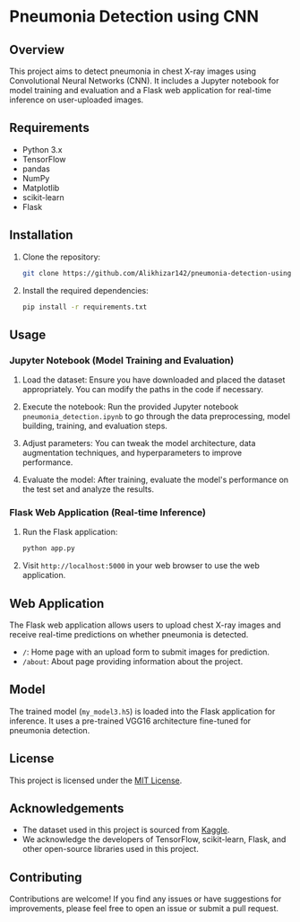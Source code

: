 
# Pneumonia Detection using CNN

## Overview

This project aims to detect pneumonia in chest X-ray images using Convolutional Neural Networks (CNN). It includes a Jupyter notebook for model training and evaluation and a Flask web application for real-time inference on user-uploaded images.

## Requirements

- Python 3.x
- TensorFlow
- pandas
- NumPy
- Matplotlib
- scikit-learn
- Flask

## Installation

1. Clone the repository:

    ```bash
    git clone https://github.com/Alikhizar142/pneumonia-detection-using-cnn.git
    ```

2. Install the required dependencies:

    ```bash
    pip install -r requirements.txt
    ```

## Usage

### Jupyter Notebook (Model Training and Evaluation)

1. Load the dataset: Ensure you have downloaded and placed the dataset appropriately. You can modify the paths in the code if necessary.

2. Execute the notebook: Run the provided Jupyter notebook `pneumonia_detection.ipynb` to go through the data preprocessing, model building, training, and evaluation steps.

3. Adjust parameters: You can tweak the model architecture, data augmentation techniques, and hyperparameters to improve performance.

4. Evaluate the model: After training, evaluate the model's performance on the test set and analyze the results.


### Flask Web Application (Real-time Inference)

1. Run the Flask application:

    ```bash
    python app.py
    ```

2. Visit `http://localhost:5000` in your web browser to use the web application.

## Web Application

The Flask web application allows users to upload chest X-ray images and receive real-time predictions on whether pneumonia is detected.

- `/`: Home page with an upload form to submit images for prediction.
- `/about`: About page providing information about the project.

## Model

The trained model (`my_model3.h5`) is loaded into the Flask application for inference. It uses a pre-trained VGG16 architecture fine-tuned for pneumonia detection.

## License

This project is licensed under the [MIT License](LICENSE).

## Acknowledgements

- The dataset used in this project is sourced from [Kaggle](https://www.kaggle.com/datasets/nih-chest-xrays/data).
- We acknowledge the developers of TensorFlow, scikit-learn, Flask, and other open-source libraries used in this project.

## Contributing

Contributions are welcome! If you find any issues or have suggestions for improvements, please feel free to open an issue or submit a pull request.
